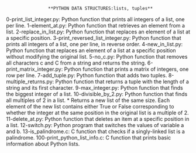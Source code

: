                     **PYTHON DATA STRUCTURES:lists, tuples**

0-print_list_integer.py: Python function that prints all integers of a list, one per line.
1-element_at.py: Python function that retrieves an element from a list.
2-replace_in_list.py: Python function that replaces an element of a list at a specific position.
3-print_reversed_list_integer.py: Python function that prints all integers of a list, one per line, in reverse order.
4-new_in_list.py: Python function that replaces an element of a list at a specific position without modifying the original list.
5-no_c.py: Python function that removes all characters c and C from a string and returns the string.
6-print_matrix_integer.py: Python function that prints a matrix of integers, one row per line.
7-add_tuple.py: Python function that adds two tuples.
8-multiple_returns.py: Python function that returns a tuple with the length of a string and its first character.
9-max_integer.py: Python function that finds the biggest integer of a list.
10-divisible_by_2.py: Python function that finds all multiples of 2 in a list. * Returns a new list of the same size. Each element of the new list contains either True or False corresponding to whether the integer at the same position in the original list is a multiple of 2.
11-delete_at.py: Python function that deletes an item at a specific position in a list.
12-switch.py: Python program that switches the values of variable a and b.
13-is_palindrome.c: C function that checks if a singly-linked list is a palindrome.
100-print_python_list_info.c: C function that prints basic information about Python lists.
